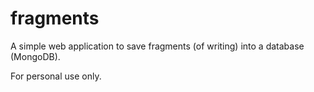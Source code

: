 # fragments

A simple web application to save fragments (of writing) into a database (MongoDB).

For personal use only.